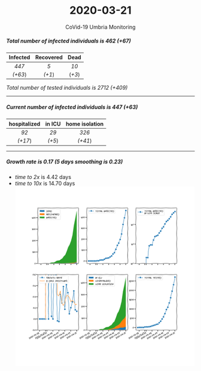 <div align='center'>

# 2020-03-21
CoVid-19 Umbria Monitoring
</div>

##### Total number of infected individuals is 462 (+67)
Infected | Recovered | Dead
:---: | :---: | :---:
*447* | *5* | *10*
*(+63*) | *(+1*) | (*+3*)

*Total number of tested individuals is 2712 (+409)*
***
##### Current number of infected individuals is 447 (+63)
hospitalized | in ICU | home isolation
:---: | :---: | :---:
*92* |*29* |*326*
*(+17*) |*(+5*) |*(+41*)
***
##### Growth rate is 0.17 (5 days smoothing is 0.23)
- *time to 2x* is 4.42 days
- *time to 10x* is 14.70 days
![stats][stats]

[stats]: stats_Umbria.png
